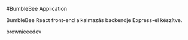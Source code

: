 #BumbleBee Application

BumbleBee React front-end alkalmazás backendje Express-el készítve.

brownieeedev
